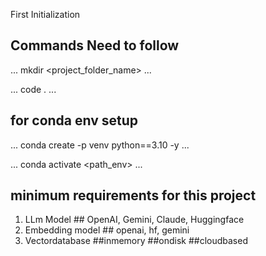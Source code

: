 First Initialization
## Commands Need to follow
...
mkdir <project_folder_name>
...

...
code .
...

## for conda env setup

...
conda create -p venv python==3.10 -y
...


...
conda activate <path_env>
...

## minimum requirements for this project
1. LLm Model ## OpenAI, Gemini, Claude, Huggingface
2. Embedding model ## openai, hf, gemini
3. Vectordatabase ##inmemory ##ondisk ##cloudbased